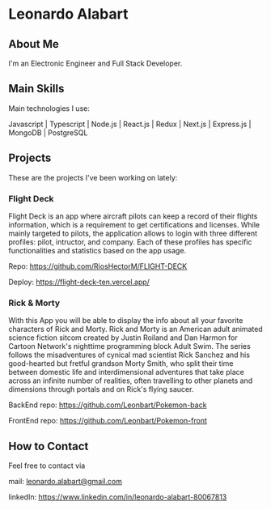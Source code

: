 <!--
**Leonbart/leonbart** is a ✨ _special_ ✨ repository because its `README.md` (this file) appears on your GitHub profile.

Here are some ideas to get you started:

- 🔭 I’m currently working on ...
- 🌱 I’m currently learning ...
- 👯 I’m looking to collaborate on ...
- 🤔 I’m looking for help with ...
- 💬 Ask me about ...
- 📫 How to reach me: ...
- 😄 Pronouns: ...
- ⚡ Fun fact: ...
-->
# Leonardo Alabart

## About Me
I'm an Electronic Engineer and Full Stack Developer.

## Main Skills
Main technologies I use:

Javascript | Typescript | Node.js | React.js | Redux | Next.js | Express.js | MongoDB | PostgreSQL

## Projects
These are the projects I've been working on lately:

### Flight Deck
Flight Deck is an app where aircraft pilots can keep a record of their flights information, which is a requirement to get certifications and licenses.
While mainly targeted to pilots, the application allows to login with three different profiles: pilot, intructor, and company.
Each of these profiles has specific functionalities and statistics based on the app usage.

Repo: https://github.com/RiosHectorM/FLIGHT-DECK

Deploy: https://flight-deck-ten.vercel.app/

### Rick & Morty
With this App you will be able to display the info about all your favorite characters of Rick and Morty.
Rick and Morty is an American adult animated science fiction sitcom created by Justin Roiland and Dan Harmon for Cartoon Network's nighttime programming block Adult Swim. The series follows the misadventures of cynical mad scientist Rick Sanchez and his good-hearted but fretful grandson Morty Smith, who split their time between domestic life and interdimensional adventures that take place across an infinite number of realities, often travelling to other planets and dimensions through portals and on Rick's flying saucer.

BackEnd repo: https://github.com/Leonbart/Pokemon-back

FrontEnd repo: https://github.com/Leonbart/Pokemon-front

## How to Contact
Feel free to contact via

mail: leonardo.alabart@gmail.com

linkedIn: https://www.linkedin.com/in/leonardo-alabart-80067813

